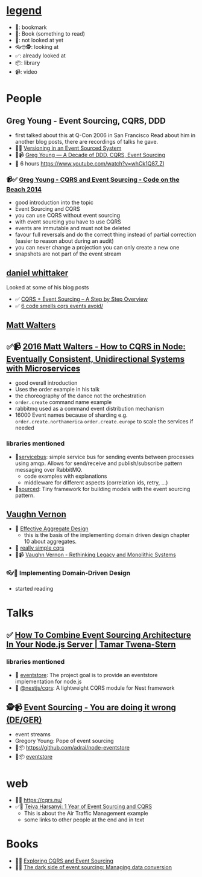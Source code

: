 # [legend](https://emojipedia.org)
* 🔖: bookmark
* 📕: Book (something to read)
* 🔭: not looked at yet
* 👓🤓🕵️: looking at
* ✅: already looked at
* 📦: library
* 📹: video

# People
## Greg Young - Event Sourcing, CQRS, DDD
- first talked about this at Q-Con 2006 in San Francisco
Read about him in another blog posts, there are recordings of talks he gave.
- 🔭📕 [Versioning in an Event Sourced System](https://leanpub.com/esversioning)
- 🔭📹 [Greg Young — A Decade of DDD, CQRS, Event Sourcing](https://www.youtube.com/watch?v=LDW0QWie21s)
- 🔭 6 hours https://www.youtube.com/watch?v=whCk1Q87_ZI

### 📹✅ [Greg Young - CQRS and Event Sourcing - Code on the Beach 2014](https://www.youtube.com/watch?v=JHGkaShoyNs)
- good introduction into the topic
- Event Sourcing and CQRS
- you can use CQRS without event sourcing
- with event sourcing you have to use CQRS
- events are immutable and must not be deleted
- favour full reversals and do the correct thing instead of partial correction (easier to reason about during an audit)
- you can never change a projection you can only create a new one
- snapshots are not part of the event stream


## [daniel whittaker](http://danielwhittaker.me/)
Looked at some of his blog posts
- ✅ [CQRS + Event Sourcing – A Step by Step Overview](http://danielwhittaker.me/2014/10/02/cqrs-step-step-guide-flow-typical-application/)
- ✅ [6 code smells cqrs events avoid/](http://danielwhittaker.me/2014/10/18/6-code-smells-cqrs-events-avoid/)

## [Matt Walters](https://github.com/mateodelnorte)
## ✅📹 [2016 Matt Walters - How to CQRS in Node: Eventually Consistent, Unidirectional Systems with Microservices](https://www.youtube.com/watch?v=4k7bLtqXb8c)
- good overall introduction
- Uses the order example in his talk
- the choreography of the dance not the orchestration
- `order.create` command name example
- rabbitmq used as a command event distribution mechanism
- 16000 Event names because of sharding e.g. `order.create.northamerica` `order.create.europe` to scale the services if needed

### libraries mentioned
- 🔭[servicebus](https://www.npmjs.com/package/servicebus): simple service bus for sending events between processes using amqp. Allows for send/receive and publish/subscribe pattern messaging over RabbitMQ.
  - code examples with explanations
  - middleware for different aspects (correlation ids, retry, ...)
- 🔭[sourced](https://www.npmjs.com/package/sourced):  Tiny framework for building models with the event sourcing pattern.

## [Vaughn Vernon](https://vaughnvernon.co)
- 🔭 [Effective Aggregate Design](https://dddcommunity.org/library/vernon_2011/)
  - this is the basis of the implementing domain driven design chapter 10 about aggregates.
- 🔭 [really simple cqrs](https://kalele.io/really-simple-cqrs/)
- 🔭📹 [Vaughn Vernon - Rethinking Legacy and Monolithic Systems](https://www.youtube.com/watch?v=OSARwCnSRCI)

### 👓📕 Implementing Domain-Driven Design 
- started reading

# Talks
## ✅ [How To Combine Event Sourcing Architecture In Your Node.js Server | Tamar Twena-Stern](https://www.youtube.com/watch?v=eOqgg0xmG3w)
### libraries mentioned
- 🔭 [eventstore](https://www.npmjs.com/package/eventstore): The project goal is to provide an eventstore implementation for node.js
- 🔭 [@nestjs/cqrs](https://www.npmjs.com/package/@nestjs/cqrs): A lightweight CQRS module for Nest framework

## 🕵📹 [Event Sourcing - You are doing it wrong (DE/GER)](https://www.youtube.com/watch?v=2IoinhMv6Aw)
- event streams
- Gregory Young: Pope of event sourcing
- 🔭📦 https://github.com/adrai/node-eventstore
- 🔭📦 [eventstore](https://eventstore.org/)

# web
- 🔭📕 https://cqrs.nu/
- ✅📕 [Teiva Harsanyi: 1 Year of Event Sourcing and CQRS](https://hackernoon.com/1-year-of-event-sourcing-and-cqrs-fb9033ccd1c6)
  - This is about the Air Traffic Management example
  - some links to other people at the end and in text

# Books
- 🔭📕 [Exploring CQRS and Event Sourcing](https://www.amazon.com/Exploring-CQRS-Event-Sourcing-maintainability)
- 🔭📕 [The dark side of event sourcing: Managing data conversion](https://www.researchgate.net/publication/315637858_The_dark_side_of_event_sourcing_Managing_data_conversion)
